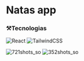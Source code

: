 # Natas app

### ⚒️Tecnologias
  ![React](https://img.shields.io/badge/-React-333333?style=flat&logo=React)
  ![TailwindCSS](https://img.shields.io/badge/-TailwindCSS-333333?style=flat&logo=TailwindCSS)

![721shots_so](https://github.com/user-attachments/assets/2e42e450-fda3-497f-9663-1c9e66335891)
![352shots_so](https://github.com/user-attachments/assets/4cc490aa-b5b7-4ffb-a511-7a965dbe7409)
